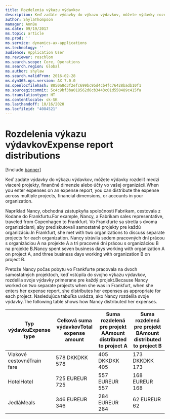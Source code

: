 ```yaml
---
title: Rozdelenia výkazu výdavkov
description: Keď zadáte výdavky do výkazu výdavkov, môžete výdavky rozdeliť medzi viaceré projekty, právnické osoby alebo účty vo vašej organizácii.
author: ShylaThompson
manager: AnnBe
ms.date: 09/19/2017
ms.topic: article
ms.prod: ''
ms.service: dynamics-ax-applications
ms.technology: ''
audience: Application User
ms.reviewer: roschlom
ms.search.scope: Core, Operations
ms.search.region: Global
ms.author: shylaw
ms.search.validFrom: 2016-02-28
ms.dyn365.ops.version: AX 7.0.0
ms.openlocfilehash: 8850a8d3f2efc699bc95d4cb4fc76428badb10f1
ms.sourcegitcommit: 5c4c9bf3ba018562d6cb3443c01d550489c415fa
ms.translationtype: HT
ms.contentlocale: sk-SK
ms.lasthandoff: 10/16/2020
ms.locfileid: "4084521"
---
```

# <a name="expense-report-distributions"></a><span data-ttu-id="0c242-103">Rozdelenia výkazu výdavkov</span><span class="sxs-lookup"><span data-stu-id="0c242-103">Expense report distributions</span></span>

[!include [banner](../includes/banner.md)]

<span data-ttu-id="0c242-104">Keď zadáte výdavky do výkazu výdavkov, môžete výdavky rozdeliť medzi viaceré projekty, finančné dimenzie alebo účty vo vašej organizácii.</span><span class="sxs-lookup"><span data-stu-id="0c242-104">When you enter expenses on an expense report, you can distribute the expense across multiple projects, financial dimensions, or accounts in your organization.</span></span>

<span data-ttu-id="0c242-105">Napríklad Nancy, obchodná zástupkyňa spoločnosti Fabrikam, cestovala z Kodane do Frankfurtu.</span><span class="sxs-lookup"><span data-stu-id="0c242-105">For example, Nancy, a Fabrikam sales representative, traveled from Copenhagen to Frankfurt.</span></span> <span data-ttu-id="0c242-106">Vo Frankfurte sa stretla s dvoma organizáciami, aby prediskutovali samostatné projekty pre každú organizáciu.</span><span class="sxs-lookup"><span data-stu-id="0c242-106">In Frankfurt, she met with two organizations to discuss separate projects for each organization.</span></span> <span data-ttu-id="0c242-107">Nancy strávila sedem pracovných dní prácou s organizáciou A na projekte A a tri pracovné dni prácou s organizáciou B na projekte B.</span><span class="sxs-lookup"><span data-stu-id="0c242-107">Nancy spent seven business days working with organization A on project A, and three business days working with organization B on project B.</span></span>

<span data-ttu-id="0c242-108">Pretože Nancy počas pobytu vo Frankfurte pracovala na dvoch samostatných projektoch, keď vstúpila do svojho výkazu výdavkov, rozdelila svoje výdavky primerane pre každý projekt.</span><span class="sxs-lookup"><span data-stu-id="0c242-108">Because Nancy worked on two separate projects when she was in Frankfurt, when she enters her expense report, she distributes her expenses as appropriate for each project.</span></span> <span data-ttu-id="0c242-109">Nasledujúca tabuľka uvádza, ako Nancy rozdelila svoje výdavky.</span><span class="sxs-lookup"><span data-stu-id="0c242-109">The following table shows how Nancy distributed her expenses.</span></span>


| <span data-ttu-id="0c242-110">Typ výdavku</span><span class="sxs-lookup"><span data-stu-id="0c242-110">Expense type</span></span> | <span data-ttu-id="0c242-111">Celková suma výdavkov</span><span class="sxs-lookup"><span data-stu-id="0c242-111">Total expense amount</span></span>|<span data-ttu-id="0c242-112">Suma rozdelená pre projekt A</span><span class="sxs-lookup"><span data-stu-id="0c242-112">Amount distributed to project A</span></span>| <span data-ttu-id="0c242-113">Suma rozdelená pre projekt B</span><span class="sxs-lookup"><span data-stu-id="0c242-113">Amount distributed to project B</span></span> |
|--------------|---------------------|-------------------------------|---------------------------------|
|<span data-ttu-id="0c242-114">Vlakové cestovné</span><span class="sxs-lookup"><span data-stu-id="0c242-114">Train fare</span></span>   |<span data-ttu-id="0c242-115">578 DKK</span><span class="sxs-lookup"><span data-stu-id="0c242-115">DKK 578</span></span>              |<span data-ttu-id="0c242-116">405 DKK</span><span class="sxs-lookup"><span data-stu-id="0c242-116">DKK 405</span></span>                        |<span data-ttu-id="0c242-117">173 DKK</span><span class="sxs-lookup"><span data-stu-id="0c242-117">DKK 173</span></span>                          |
|<span data-ttu-id="0c242-118">Hotel</span><span class="sxs-lookup"><span data-stu-id="0c242-118">Hotel</span></span>         |<span data-ttu-id="0c242-119">725 EUR</span><span class="sxs-lookup"><span data-stu-id="0c242-119">EUR 725</span></span>              |<span data-ttu-id="0c242-120">557 EUR</span><span class="sxs-lookup"><span data-stu-id="0c242-120">EUR 557</span></span>                        |<span data-ttu-id="0c242-121">168 EUR</span><span class="sxs-lookup"><span data-stu-id="0c242-121">EUR 168</span></span>                          |
|<span data-ttu-id="0c242-122">Jedlá</span><span class="sxs-lookup"><span data-stu-id="0c242-122">Meals</span></span>         |<span data-ttu-id="0c242-123">346 EUR</span><span class="sxs-lookup"><span data-stu-id="0c242-123">EUR 346</span></span>              |<span data-ttu-id="0c242-124">284 EUR</span><span class="sxs-lookup"><span data-stu-id="0c242-124">EUR 284</span></span>                        |<span data-ttu-id="0c242-125">62 EUR</span><span class="sxs-lookup"><span data-stu-id="0c242-125">EUR 62</span></span>                           |

